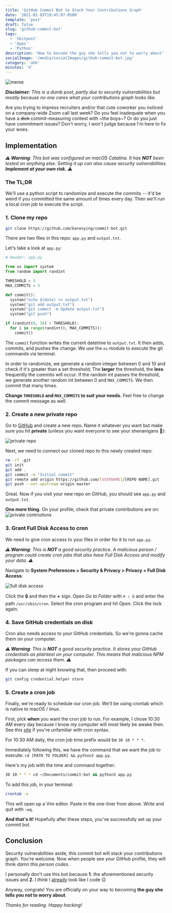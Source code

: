 ```yaml
---
title: 'GitHub Commit Bot to Stack Your Contributions Graph'
date: '2021-01-03T19:45:07-0500'
template: 'post'
draft: false
slug: 'github-commit-bot'
tags:
  - 'Shitpost'
  - 'Apps'
  - 'Python'
description: 'How to become the guy she tells you not to worry about'
socialImage: '/media/socialImages/github-commit-bot.jpg'
category: 'ahh'
minutes: '4'
---
```


![meme](/media/socialImages/github-commit-bot.jpg)

_**Disclaimer**: This is a dumb post, partly due to security vulnerabilities but mostly because no one cares what your contributions graph looks like._

Are you trying to impress recruiters and/or that cute coworker you noticed on a company-wide Zoom call last week? Do you feel inadequate when you have a ~~dick~~ commit-measuring contest with ~the boys~? Or do you just have commitment issues? Don't worry, I won't judge because I'm here to fix your woes.

## Implementation

_**⚠️ Warning**: This bot was configured on macOS Catalina. It has **NOT** been tested on anything else. Setting it up can also cause security vulnerabilities. **Implement at your own risk.** ⚠️_

### The TL;DR

We'll use a python script to randomize and execute the commits -- it'd be weird if you committed the same amount of times every day. Then we'll run a local cron job to execute the script.

### 1. Clone my repo

```bash
git clone https://github.com/karenying/commit-bot.git
```

There are two files in this repo: `app.py` and `output.txt`.

Let's take a look at `app.py`:

```python
# Header: app.py

from os import system
from random import randint

THRESHOLD = 3
MAX_COMMITS = 3

def commit():
  system("echo $(date) >> output.txt")
  system("git add output.txt")
  system("git commit -m Update output.txt")
  system("git push")

if (randint(0, 10) > THRESHOLD):
  for i in range(randint(0, MAX_COMMITS)):
    commit()
```

The `commit` function writes the current datetime to `output.txt`. It then adds, commits, and pushes the change. We use the `os` module to execute the git commands via terminal.

In order to randomize, we generate a random integer between 0 and 10 and check if it's greater than a set threshold; The **larger** the threshold, the **less** frequently the commits will occur. If the random int passes the threshold, we generate another random int between 0 and `MAX_COMMITS`. We then commit that many times.

**Change `THRESHOLD` and `MAX_COMMITS` to suit your needs.** Feel free to change the commit message as well.

### 2. Create a new private repo

Go to [GitHub](https://github.com) and create a new repo. Name it whatever you want but make sure you hit **private** (unless you want everyone to see your shenanigans 🤪):

![private repo](/media/github-commit-bot/private_repo.png)

Next, we need to connect our cloned repo to this newly created repo:

```bash
rm -rf .git
git init
git add .
git commit -m "Initial commit"
git remote add origin https://github.com/[USERNAME]/[REPO NAME].git
git push --set-upstream origin master
```

Great. Now if you visit your new repo on GitHub, you should see `app.py` and `output.txt`.

**One more thing.** On your profile, check that private contributions are on:
![private contriutions](/media/github-commit-bot/private_contributions.png)

### 3. Grant Full Disk Access to cron

We need to give cron access to your files in order for it to run `app.py`.

_**⚠️ Warning**: This is **NOT** a good security practice. A malicious person / program could create cron jobs that also have Full Disk Access and modify your data. ⚠️_

Navigate to **System Preferences > Security & Privacy > Privacy > Full Disk Access**:

![full disk access](/media/github-commit-bot/full_disk_access.png)

Click the 🔒 and then the **+** sign. Open _Go to Folder_ with `⌘ ⇧ G` and enter the path `/usr/sbin/cron`. Select the cron program and hit _Open_. Click the lock again.

### 4. Save GitHub credentials on disk

Cron also needs access to your GitHub credentials. So we're gonna cache them on your computer.

_**⚠️ Warning**: This is **NOT** a good security practice. It stores your GitHub credentials as plaintext on your computer. This means that malicious NPM packages can access them. ⚠️_

If you can sleep at night knowing that, then proceed with:

```bash
git config credential.helper store
```

### 5. Create a cron job

Finally, we're ready to schedule our cron job. We'll be using crontab which is native to macOS / linux.

First, pick **when** you want the cron job to run. For example, I chose 10:30 AM every day because I know my computer will most likely be awake then. See this [site](https://crontab.guru/) if you're unfamiliar with cron syntax.

For 10:30 AM daily, the cron job time prefix would be `30 10 * * *`.

Immediately following this, we have the command that we want the job to execute: `cd [PATH TO FOLDER] && python3 app.py`.

Here's my job with the time and command together:

```bash
30 10 * * * cd ~/Documents/commit-bot && python3 app.py
```

To add this job, in your terminal:

```bash
crontab -e
```

This will open up a Vim editor. Paste in the one-liner from above. Write and quit with `:wq`.

**And that's it!** Hopefully after these steps, you've successfully set up your commit bot.

## Conclusion

Security vulnerabilities aside, this commit bot will stack your contributions graph. You're welcome. Now when people see your GitHub profile, they will think _damn this person codes_.

I personally don't use this bot because **1.** the aforementioned security issues and **2.** I _think_ I [already](https://github.com/karenying) look like I code 😉

Anyway, congrats! You are officially on your way to becoming **the guy she tells you not to worry about**.

_Thanks for reading. Happy hacking!_
